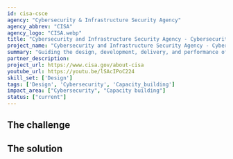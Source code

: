 ```yaml
---
id: cisa-csce
agency: "Cybersecurity & Infrastructure Security Agency"
agency_abbrev: "CISA"
agency_logo: "CISA.webp"
title: "Cybersecurity and Infrastructure Security Agency - Cybersecurity Services Center of Excellence"
project_name: "Cybersecurity and Infrastructure Security Agency - Cybersecurity Services Center of Excellence"
summary: "Guiding the design, development, delivery, and performance of cybersecurity services to CISA's customers, including the federal civilian executive branch (FCEB); state, local, tribal, and territorial (SLTT); and critical infrastructure entities, while also prioritizing delivery of non-scalable services to customers with the greatest need and national risk."
partner_description: 
project_url: https://www.cisa.gov/about-cisa
youtube_url: https://youtu.be/lSAcIPoC224
skill_set: ['Design']
tags: ['Design', 'Cybersecurity', 'Capacity_building']
impact_area: ["Cybersecurity", "Capacity building"]
status: ["current"]
---
```


## The challenge



## The solution 
